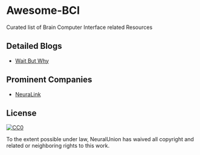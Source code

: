 # Awesome-BCI
Curated list of Brain Computer Interface related Resources

## Detailed Blogs

- [Wait But Why](https://waitbutwhy.com/2017/04/neuralink.html)

## Prominent Companies

- [NeuraLink](https://www.neuralink.com/)

## License

[![CC0](http://mirrors.creativecommons.org/presskit/buttons/88x31/svg/cc-zero.svg)](https://creativecommons.org/publicdomain/zero/1.0/)

To the extent possible under law, NeuralUnion has waived all copyright and related or neighboring rights to this work.
